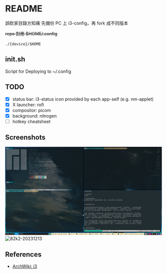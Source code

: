 # README

誤砍家目錄方知痛
先備份 PC 上 i3-config，再 fork 成不同版本

~~repo 對應 $HOME/.config~~

`./{device}/$HOME`

## init.sh

Script for Deploying to ~/.config

## TODO

+ [x] status bar: i3-status
  icon provided by each app-self (e.g. nm-applet)
+ [x] X launcher: rofi
+ [x] compositor: picom
+ [x] background: nitrogen
+ [ ] hotkey cheatsheet

## Screenshots

![81ns-20220902](./lenovo-y7000-2019-81ns/.screenshots/20220902.png)
![82k2-20231213](./lenovo-ideapad-gaming3-2021-82k2/swappy-20231213_172259.png)

## References

+ [ArchWiki: i3](https://wiki.archlinux.org/title/i3_(%E7%AE%80%E4%BD%93%E4%B8%AD%E6%96%87))
